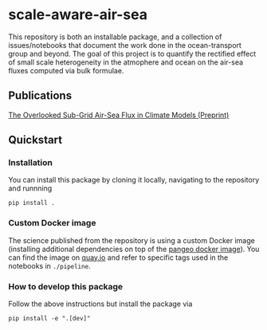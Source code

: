 # scale-aware-air-sea
This repository is both an installable package, and a collection of issues/notebooks that document the work done in the ocean-transport group and beyond.
The goal of this project is to quantify the rectified effect of small scale heterogeneity in the atmophere and ocean on the air-sea fluxes computed via bulk formulae.

## Publications
[The Overlooked Sub-Grid Air-Sea Flux in Climate Models (Preprint)](https://eartharxiv.org/repository/dashboard/7144/)

## Quickstart

### Installation
You can install this package by cloning it locally, navigating to the repository and runnning
```
pip install .
```

### Custom Docker image
The science published from the repository is using a custom Docker image (installing additional dependencies on top of the [pangeo docker image](https://github.com/pangeo-data/pangeo-docker-images)). 
You can find the image on [quay.io](https://quay.io/repository/jbusecke/scale-aware-air-sea?tab=tags) and refer to specific tags used in the notebooks in `./pipeline`.

### How to develop this package
Follow the above instructions but install the package via
```
pip install -e ".[dev]"
```
